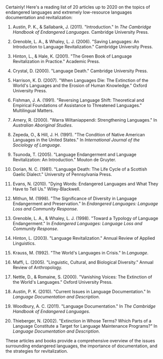 Certainly! Here's a reading list of 20 articles up to 2020 on the topics of endangered languages and extremely low-resource languages documentation and revitalization:

1. Austin, P. K., & Sallabank, J. (2011). "Introduction." In *The Cambridge Handbook of Endangered Languages*. Cambridge University Press.

2. Grenoble, L. A., & Whaley, L. J. (2006). "Saving Languages: An Introduction to Language Revitalization." Cambridge University Press.

3. Hinton, L., & Hale, K. (2001). "The Green Book of Language Revitalization in Practice." Academic Press.

4. Crystal, D. (2000). "Language Death." Cambridge University Press.

5. Harrison, K. D. (2007). "When Languages Die: The Extinction of the World's Languages and the Erosion of Human Knowledge." Oxford University Press.

6. Fishman, J. A. (1991). "Reversing Language Shift: Theoretical and Empirical Foundations of Assistance to Threatened Languages." Multilingual Matters.

7. Amery, R. (2000). "Warra Wiltaniappendi: Strengthening Languages." In *Australian Aboriginal Studies*.

8. Zepeda, O., & Hill, J. H. (1991). "The Condition of Native American Languages in the United States." In *International Journal of the Sociology of Language*.

9. Tsunoda, T. (2005). "Language Endangerment and Language Revitalization: An Introduction." Mouton de Gruyter.

10. Dorian, N. C. (1981). "Language Death: The Life Cycle of a Scottish Gaelic Dialect." University of Pennsylvania Press.

11. Evans, N. (2010). "Dying Words: Endangered Languages and What They Have to Tell Us." Wiley-Blackwell.

12. Mithun, M. (1998). "The Significance of Diversity in Language Endangerment and Preservation." In *Endangered Languages: Language Loss and Community Response*.

13. Grenoble, L. A., & Whaley, L. J. (1998). "Toward a Typology of Language Endangerment." In *Endangered Languages: Language Loss and Community Response*.

14. Hinton, L. (2003). "Language Revitalization." Annual Review of Applied Linguistics.

15. Krauss, M. (1992). "The World's Languages in Crisis." In *Language*.

16. Maffi, L. (2005). "Linguistic, Cultural, and Biological Diversity." Annual Review of Anthropology.

17. Nettle, D., & Romaine, S. (2000). "Vanishing Voices: The Extinction of the World's Languages." Oxford University Press.

18. Austin, P. K. (2010). "Current Issues in Language Documentation." In *Language Documentation and Description*.

19. Woodbury, A. C. (2011). "Language Documentation." In *The Cambridge Handbook of Endangered Languages*.

20. Thieberger, N. (2002). "Extinction in Whose Terms? Which Parts of a Language Constitute a Target for Language Maintenance Programs?" In *Language Documentation and Description*.

These articles and books provide a comprehensive overview of the issues surrounding endangered languages, the importance of documentation, and the strategies for revitalization.
